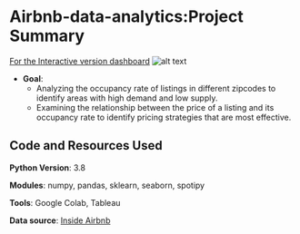 # Airbnb-data-analytics:Project Summary
[For the Interactive version dashboard](https://public.tableau.com/app/profile/jake6334/viz/BostonAirbnb_16749439576350/Dashboard1?publish=yes)
![alt text](https://github.com/YunlouTeng/Airbnb-data-analytics/blob/main/Dashboard.png)

* **Goal**:
   * Analyzing the occupancy rate of listings in different zipcodes to identify areas with high demand and low supply.
   * Examining the relationship between the price of a listing and its occupancy rate to identify pricing strategies that are most effective.


## Code and Resources Used

**Python Version**: 3.8

**Modules**: numpy, pandas, sklearn, seaborn, spotipy

**Tools**: Google Colab, Tableau

**Data source**: [Inside Airbnb](http://insideairbnb.com/get-the-data)
